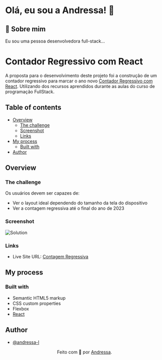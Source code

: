 # Olá, eu sou a Andressa! 👋
## 🚀 Sobre mim
Eu sou uma pessoa desenvolvedora full-stack...

# Contador Regressivo com React

A proposta para o desenvolvimento deste projeto foi a construção de um contador regressivo para marcar o ano novo [Contador Regressivo com React](https://cronometo-react-4m01chgdp-andressa-l.vercel.app/). Utilizando dos recursos aprendidos durante as aulas do curso de programação FullStack.

## Table of contents

- [Overview](#overview)
  - [The challenge](#the-challenge)
  - [Screenshot](#screenshot)
  - [Links](#links)
- [My process](#my-process)
  - [Built with](#built-with)
- [Author](#author)

## Overview

### The challenge

Os usuários devem ser capazes de:

- Ver o layout ideal dependendo do tamanho da tela do dispositivo
- Ver a contagem regressiva até o final do ano de 2023

### Screenshot

![Solution](./src/assets/new-year-design.gif)

### Links

- Live Site URL: [ Contagem Regressiva](https://cronometo-react.vercel.app/)

## My process

### Built with

- Semantic HTML5 markup
- CSS custom properties
- Flexbox
- [React](https://reactjs.org/) 

## Author

- [@andressa-l](https://www.github.com/andressa-l)


<div align="center">Feito com 💜 por <a href="https://github.com/andressa-l">Andressa</a>.</div>
<br />
